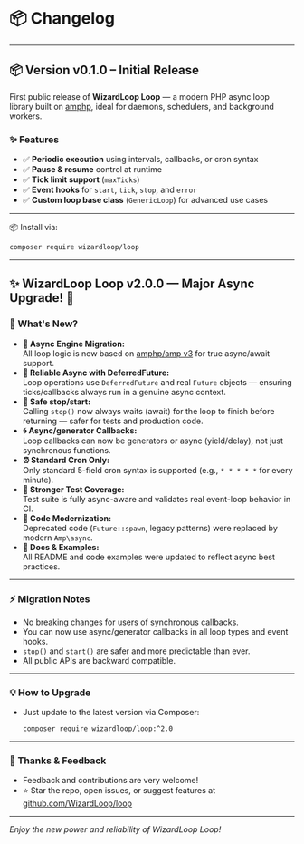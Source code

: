# 📦 Changelog

---

## 📦 Version v0.1.0 – Initial Release

First public release of **WizardLoop Loop** — a modern PHP async loop library built on [amphp](https://amphp.org/), ideal for daemons, schedulers, and background workers.

### ✨ Features

- ✅ **Periodic execution** using intervals, callbacks, or cron syntax  
- ✅ **Pause & resume** control at runtime  
- ✅ **Tick limit support** (`maxTicks`)  
- ✅ **Event hooks** for `start`, `tick`, `stop`, and `error`  
- ✅ **Custom loop base class** (`GenericLoop`) for advanced use cases  

---

📦 Install via:  
```bash
composer require wizardloop/loop
```

---

## ✨ WizardLoop Loop v2.0.0 — Major Async Upgrade! 🚀

### 🎉 What's New?

- **🚀 Async Engine Migration:**  
  All loop logic is now based on [amphp/amp v3](https://amphp.org/) for true async/await support.
- **🧩 Reliable Async with DeferredFuture:**  
  Loop operations use `DeferredFuture` and real `Future` objects — ensuring ticks/callbacks always run in a genuine async context.
- **🔄 Safe stop/start:**  
  Calling `stop()` now always waits (await) for the loop to finish before returning — safer for tests and production code.
- **🌀 Async/generator Callbacks:**  
  Loop callbacks can now be generators or async (yield/delay), not just synchronous functions.
- **⏰ Standard Cron Only:**  
  Only standard 5-field cron syntax is supported (e.g., `* * * * *` for every minute).
- **🧪 Stronger Test Coverage:**  
  Test suite is fully async-aware and validates real event-loop behavior in CI.
- **🧹 Code Modernization:**  
  Deprecated code (`Future::spawn`, legacy patterns) were replaced by modern `Amp\async`.
- **📖 Docs & Examples:**  
  All README and code examples were updated to reflect async best practices.

---

### ⚡️ Migration Notes

- No breaking changes for users of synchronous callbacks.
- You can now use async/generator callbacks in all loop types and event hooks.
- `stop()` and `start()` are safer and more predictable than ever.
- All public APIs are backward compatible.

---

### 💡 How to Upgrade

- Just update to the latest version via Composer:
  ```bash
  composer require wizardloop/loop:^2.0
  ```

---

### 🙌 Thanks & Feedback

- Feedback and contributions are very welcome!  
- ⭐ Star the repo, open issues, or suggest features at [github.com/WizardLoop/loop](https://github.com/WizardLoop/loop)

---

_Enjoy the new power and reliability of WizardLoop Loop!_
